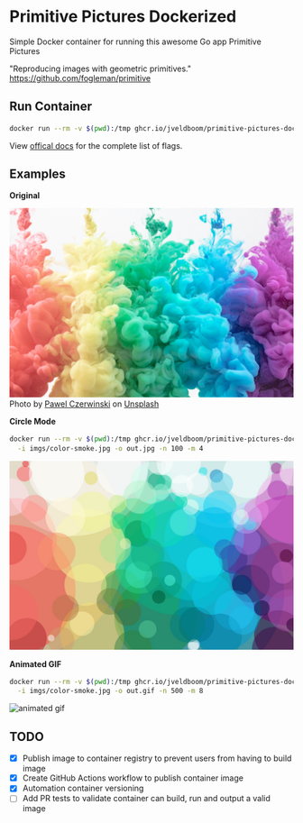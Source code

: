 # Primitive Pictures Dockerized

Simple Docker container for running this awesome Go app Primitive Pictures

"Reproducing images with geometric primitives." https://github.com/fogleman/primitive

## Run Container

```sh
docker run --rm -v $(pwd):/tmp ghcr.io/jveldboom/primitive-pictures-docker:latest
```

View [offical docs](https://github.com/fogleman/primitive) for the complete list of flags.

## Examples

**Original**

![original](imgs/color-smoke.jpg)
Photo by <a href="https://unsplash.com/@pawel_czerwinski?utm_source=unsplash&utm_medium=referral&utm_content=creditCopyText">Pawel Czerwinski</a> on <a href="https://unsplash.com/wallpapers/colors?utm_source=unsplash&utm_medium=referral&utm_content=creditCopyText">Unsplash</a>

**Circle Mode**
```sh
docker run --rm -v $(pwd):/tmp ghcr.io/jveldboom/primitive-pictures-docker:latest \
  -i imgs/color-smoke.jpg -o out.jpg -n 100 -m 4
```
![circle mode](imgs/color-smoke-circle.jpg)

**Animated GIF**
```sh
docker run --rm -v $(pwd):/tmp ghcr.io/jveldboom/primitive-pictures-docker:latest \
  -i imgs/color-smoke.jpg -o out.gif -n 500 -m 8
```
![animated gif](imgs/color-smoke.gif)

## TODO
- [x] Publish image to container registry to prevent users from having to build image
- [x] Create GitHub Actions workflow to publish container image
- [x] Automation container versioning
- [ ] Add PR tests to validate container can build, run and output a valid image
